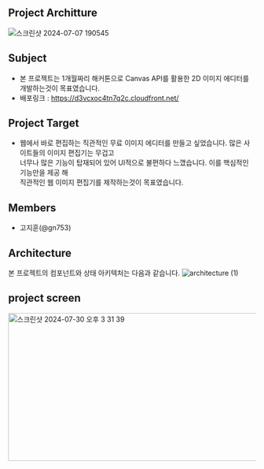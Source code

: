 
## Project Architture 
![스크린샷 2024-07-07 190545](https://github.com/simple-editor/front/assets/71584114/b83347d8-03e6-47cb-8cea-080af180dfe9)

## Subject

- 본 프로젝트는 1개월짜리 해커톤으로 Canvas API를 활용한 2D 이미지 에디터를 개발하는것이 목표였습니다.
- 배포링크 : https://d3vcxoc4tn7q2c.cloudfront.net/

## Project Target 

- 웹에서 바로 편집하는 직관적인 무료 이미지 에디터를 만들고 싶었습니다. 많은 사이트들의 이미지 편집기는 무겁고   
  너무나 많은 기능이 탑재되어 있어 UI적으로 불편하다 느꼈습니다. 이를 핵심적인 기능만을 제공 해  
  직관적인 웹 이미지 편집기를 제작하는것이 목표였습니다.  

## Members
- 고지훈(@gn753)


## Architecture
본 프로젝트의 컴포넌트와 상태 아키텍처는 다음과 같습니다.
![architecture (1)](https://github.com/simple-editor/front/assets/71584114/207d4bb0-7931-47bf-bffc-12e739311163)

## project screen
<img width="600" height="300" alt="스크린샷 2024-07-30 오후 3 31 39" src="https://github.com/user-attachments/assets/3c24208f-0716-4a9b-9c5c-04e2e3ece058">




